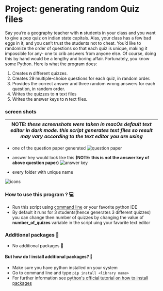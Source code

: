 # Project: generating random Quiz files

Say you’re a geography teacher with **n** students in your class and you want to give a pop quiz on indian state capitals. Alas, your class has a few bad eggs in it, and you can’t trust the students not to cheat. You’d like to randomize the order of questions so that each quiz is unique, making it impossible for any- one to crib answers from anyone else. Of course, doing this by hand would be a lengthy and boring affair. Fortunately, you know some Python.
Here is what the program does:

1) Creates **n** different quizzes.
2) Creates 29 multiple-choice questions for each quiz, in random order.
3) Provides the correct answer and three random wrong answers for each question, in random order.
4) Writes the quizzes to **n** text files
5) Writes the answer keys to **n** text files.

### screen shots 
| **NOTE:** *these screenshots were taken in macOs default text editor in dark mode. this script generates text files so result may vary according to the text editor you are using* |
| --- |
- one of the question paper generated 
![question paper](https://github.com/Arsenic-ATG/python-automations/blob/master/Generating%20Random%20Quiz%20Files/screen%20shots/Screenshot%202020-07-16%20at%202.41.05%20PM.png)

- answer key would look like this **(NOTE: this is not the answer key of above question paper)**
![answer key](https://github.com/Arsenic-ATG/python-automations/blob/master/Generating%20Random%20Quiz%20Files/screen%20shots/Screenshot%202020-07-15%20at%201.44.34%20PM.png)

- every folder with unique name

![icons](https://github.com/Arsenic-ATG/python-automations/blob/master/Generating%20Random%20Quiz%20Files/screen%20shots/Screenshot%202020-07-15%20at%201.45.08%20PM.png)

### How to use this program ? 💻
- Run this script using [command line](https://www.cs.bu.edu/courses/cs108/guides/runpython.html) or your favorite python IDE
- By default it runs for 3 students(hence generates 3 different quizzes) you can change then number of quizzes by changing the value of **number_of_quizes** variable in the script uing your favorite text editor

### Additional packages 📝
- No additional packages 🙂

#### But how do I install additional packages? 🤨
- Make sure you have python installed on your system
- Go to command line and type ```pip install <library name>```
- For further information see [python's official tutorial on how to install packages](https://packaging.python.org/tutorials/installing-packages/)

